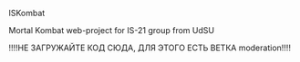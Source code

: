 ISKombat

Mortal Kombat web-project for IS-21 group from UdSU

!!!!НЕ ЗАГРУЖАЙТЕ КОД СЮДА, ДЛЯ ЭТОГО ЕСТЬ ВЕТКА moderation!!!!

